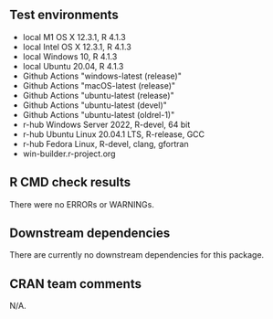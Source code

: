## Test environments

* local M1 OS X 12.3.1, R 4.1.3
* local Intel OS X 12.3.1, R 4.1.3
* local Windows 10, R 4.1.3
* local Ubuntu 20.04, R 4.1.3
* Github Actions "windows-latest (release)"
* Github Actions "macOS-latest (release)"
* Github Actions "ubuntu-latest (release)"
* Github Actions "ubuntu-latest (devel)"
* Github Actions "ubuntu-latest (oldrel-1)"
* r-hub Windows Server 2022, R-devel, 64 bit
* r-hub Ubuntu Linux 20.04.1 LTS, R-release, GCC
* r-hub Fedora Linux, R-devel, clang, gfortran
* win-builder.r-project.org

## R CMD check results

There were no ERRORs or WARNINGs.

## Downstream dependencies

There are currently no downstream dependencies for this package.

## CRAN team comments

N/A.
